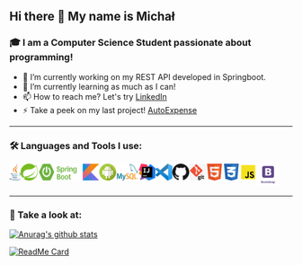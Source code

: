 ## Hi there 👋 My name is Michał

### **🎓 I am a Computer Science Student passionate about programming!** 

- 🔭 I’m currently working on my REST API developed in Springboot.
- 🌱 I’m currently learning as much as I can!
- 📫 How to reach me? Let's try [LinkedIn](https://www.linkedin.com/in/michał-misiak/)
- ⚡ Take a peek on my last project! [AutoExpense](https://github.com/HiImMishu/AutoExpenseAndroid)

---

### 🛠️ Languages and Tools I use:
<img align="left" width="20px" height="30px" src="images/java.png">
<img align="left" width="30px" height="30px" src="images/spring.png">
<img align="left" width="80px" height="30px" src="images/springboot.png">
<img align="left" width="30px" height="30px" src="images/kotlin.png">
<img align="left" width="30px" height="30px" src="images/android.png">
<img align="left" width="40px" height="30px" src="images/MySQL.png">
<img align="left" width="30px" height="30px" src="images/intelij.png">
<img align="left" width="30px" height="30px" src="images/vsc.png">
<img align="left" width="30px" height="30px" src="images/github.png">
<img align="left" width="30px" height="30px" src="images/git.png">
<img align="left" width="30px" height="30px" src="images/html.png">
<img align="left" width="30px" height="30px" src="images/css.png">
<img align="left" width="30px" height="30px" src="images/js.png">
<img width="40px" height="40px" src="images/bootstrap.png">

---

### 🔎 Take a look at:

[![Anurag's github stats](https://github-readme-stats.vercel.app/api?username=HiImMishu&hide=stars,contribs&show_icons=true)](https://github.com/anuraghazra/github-readme-stats)

[![ReadMe Card](https://github-readme-stats.vercel.app/api/pin/?username=HiImMishu&repo=AutoExpenseAndroid&show_owner=true)](https://github.com/anuraghazra/github-readme-stats)


<!-- [![Top Langs](https://github-readme-stats.vercel.app/api/top-langs/?username=HiImMishu&layout=compact)](https://github.com/anuraghazra/github-readme-stats) -->